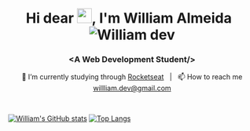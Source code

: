 <h1 align="center">Hi dear <img src="https://raw.githubusercontent.com/kaueMarques/kaueMarques/master/hi.gif" width="30px">, I'm William Almeida  &nbsp; <img src="https://komarev.com/ghpvc/?username=willliamdev" alt="William dev" /></h1>
<h3 align="center"> &lt;A Web Development Student/&gt;</h3>

<p align="center">🖖 I’m currently studying through <a href="https://www.rocketseat.com.br">Rocketseat</a> &nbsp; | &nbsp; 📫 How to reach me <a href="mailto:willliam.dev@gmail.com">willliam.dev@gmail.com</a></p>

<br>

[![William's GitHub stats](https://github-readme-stats.vercel.app/api?username=willliamdev)](https://github.com/anuraghazra/github-readme-stats)
[![Top Langs](https://github-readme-stats.vercel.app/api/top-langs/?username=willliamdev&layout=compact)](https://github.com/anuraghazra/github-readme-stats)

<!-- - 👨‍💻 All of my projects are available at [Create a site](https://my.portifolio.ghpages) -->
